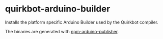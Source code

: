 # quirkbot-arduino-builder
Installs the platform specific Arduino Builder used by the Quirkbot compiler.

The binaries are generated with
[npm-arduino-publisher](https://github.com/Quirkbot/npm-arduino-publisher.git).